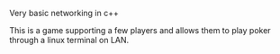 Very basic networking in c++

This is a game supporting a few players and allows them to play poker through a linux terminal on LAN.
